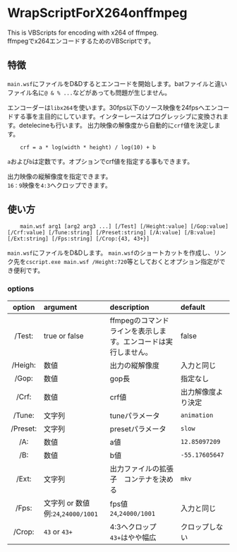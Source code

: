 # WrapScriptForX264onffmpeg
This is VBScripts for encoding with x264 of ffmpeg.  
ffmpegでx264エンコードするためのVBScriptです。  

## 特徴
`main.wsf`にファイルをD&Dするとエンコードを開始します。batファイルと違いファイル名に`@ & % ...`などがあっても問題が生じません。  

エンコーダーは`libx264`を使います。30fps以下のソース映像を24fpsへエンコードする事を主目的にしています。インターレースはプログレッシブに変換されます。detelecineも行います。
出力映像の解像度から自動的に`crf`値を決定します。
~~~
    crf = a * log(width * height) / log(10) + b
~~~
`a`および`b`は定数です。オプションでcrf値を指定する事もできます。

出力映像の縦解像度を指定できます。  
`16：9`映像を`4:3`へクロップできます。

## 使い方
~~~
    main.wsf arg1 [arg2 arg3 ...] [/Test] [/Height:value] [/Gop:value] [/Crf:value] [/Tune:string] [/Preset:string] [/A:value] [/B:value] [/Ext:string] [/Fps:string] [/Crop:{43, 43+}]
~~~
`main.wsf`にファイルをD&Dします。
`main.wsf`のショートカットを作成し、リンク先を`cscript.exe main.wsf /Height:720`等としておくとオプション指定ができ便利です。
### options
| option | argument | description | default |
|:---:|:---|:---|:---|
|/Test: |true or false |ffmpegのコマンドラインを表示します。エンコードは実行しません。 |false |
|/Heigh: |数値 |出力の縦解像度 |入力と同じ |
|/Gop: |数値 |gop長 |指定なし |
|/Crf: |数値 |crf値 |出力解像度より決定 |
|/Tune: |文字列 |tuneパラメータ |`animation` |
|/Preset: |文字列 |presetパラメータ |`slow` |
|/A: |数値 |a値 |`12.85097209` |
|/B: |数値 |b値 |`-55.17605647` |
|/Ext: |文字列 |出力ファイルの拡張子　コンテナを決める |`mkv` |
|/Fps: |文字列 or 数値 例:`24`,`24000/1001`|fps値 `24`,`24000/1001` |入力と同じ |
|/Crop: |`43` or `43+` |4:3へクロップ `43+`はやや幅広  |クロップしない |
